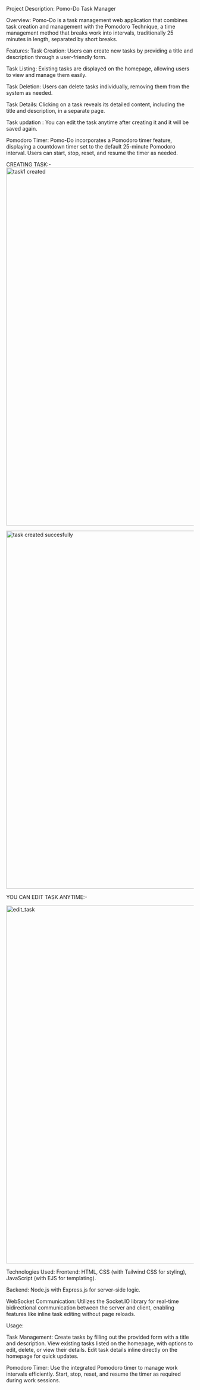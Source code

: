 

Project Description: Pomo-Do Task Manager

Overview:
Pomo-Do is a task management web application that combines task creation and management with the Pomodoro Technique, a time management method that breaks work into intervals, traditionally 25 minutes in length, separated by short breaks.

Features:
Task Creation: Users can create new tasks by providing a title and description through a user-friendly form.

Task Listing: Existing tasks are displayed on the homepage, allowing users to view and manage them easily.

Task Deletion: Users can delete tasks individually, removing them from the system as needed.

Task Details: Clicking on a task reveals its detailed content, including the title and description, in a separate page.

Task updation : You can edit the task anytime after creating it and it will be saved again.

Pomodoro Timer: Pomo-Do incorporates a Pomodoro timer feature, displaying a countdown timer set to the default 25-minute Pomodoro interval. Users can start, stop, reset, and resume the timer as needed.




CREATING TASK:-
<img width="960" alt="task1 created" src="https://github.com/realpriyanshu/POMO-DO/assets/132220719/b05c17af-10d2-4667-a49f-43840133727e">


<img width="960" alt="task created succesfully" src="https://github.com/realpriyanshu/POMO-DO/assets/132220719/55913465-11ab-4961-991e-079996e3f454">

  YOU CAN EDIT TASK ANYTIME:-

<img width="960" alt="edit_task" src="https://github.com/realpriyanshu/POMO-DO/assets/132220719/8fe2f3e0-4d15-4bb2-a662-2ce314410404">


Technologies Used:
Frontend: HTML, CSS (with Tailwind CSS for styling), JavaScript (with EJS for templating).

Backend: Node.js with Express.js for server-side logic.

WebSocket Communication: Utilizes the Socket.IO library for real-time bidirectional communication between the server and client, enabling features like inline task editing without page reloads.


Usage:

Task Management:
Create tasks by filling out the provided form with a title and description.
View existing tasks listed on the homepage, with options to edit, delete, or view their details.
Edit task details inline directly on the homepage for quick updates.

Pomodoro Timer:
Use the integrated Pomodoro timer to manage work intervals efficiently.
Start, stop, reset, and resume the timer as required during work sessions.
